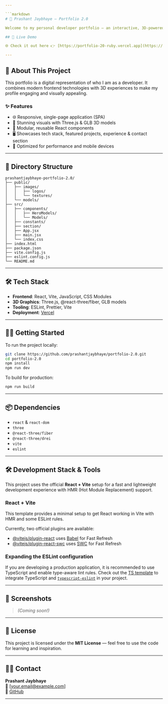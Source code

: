 ```yaml
---

```markdown
# 💼 Prashant Jaybhaye – Portfolio 2.0

Welcome to my personal developer portfolio – an interactive, 3D-powered website that showcases my technical skills, professional journey, and creative projects. Built with **React**, **Three.js**, and **Vite**, this is a revamped version of my portfolio, featuring immersive 3D models and clean modern UI/UX.

## 🚀 Live Demo

🌐 Check it out here 👉 [https://portfolio-20-ruby.vercel.app](https://portfolio-20-ruby.vercel.app)

---
```


## 🧠 About This Project

This portfolio is a digital representation of who I am as a developer. It combines modern frontend technologies with 3D experiences to make my profile engaging and visually appealing.

### ✨ Features

- 🌐 Responsive, single-page application (SPA)
- 🎨 Stunning visuals with Three.js & GLB 3D models
- 🧩 Modular, reusable React components
- 🖥️ Showcases tech stack, featured projects, experience & contact section
- 📱 Optimized for performance and mobile devices

---

## 📁 Directory Structure

```
prashantjaybhaye-portfolio-2.0/
├── public/
│   ├── images/
│   │   ├── logos/
│   │   └── textures/
│   └── models/
├── src/
│   ├── components/
│   │   ├── HeroModels/
│   │   └── Models/
│   ├── constants/
│   ├── section/
│   ├── App.jsx
│   ├── main.jsx
│   └── index.css
├── index.html
├── package.json
├── vite.config.js
├── eslint.config.js
└── README.md
```

---

## 🛠️ Tech Stack

- **Frontend**: React, Vite, JavaScript, CSS Modules
- **3D Graphics**: Three.js, @react-three/fiber, GLB models
- **Tooling**: ESLint, Prettier, Vite
- **Deployment**: [Vercel](https://vercel.com)

---

## 🧑‍💻 Getting Started

To run the project locally:

```bash
git clone https://github.com/prashantjaybhaye/portfolio-2.0.git
cd portfolio-2.0
npm install
npm run dev
```

To build for production:

```bash
npm run build
```

---

## 📦 Dependencies

- `react` & `react-dom`
- `three`
- `@react-three/fiber`
- `@react-three/drei`
- `vite`
- `eslint`

---

## 🛠 Development Stack & Tools

This project uses the official **React + Vite** setup for a fast and lightweight development experience with HMR (Hot Module Replacement) support.

### React + Vite

This template provides a minimal setup to get React working in Vite with HMR and some ESLint rules.

Currently, two official plugins are available:

- [@vitejs/plugin-react](https://github.com/vitejs/vite-plugin-react/blob/main/packages/plugin-react/README.md) uses [Babel](https://babeljs.io/) for Fast Refresh
- [@vitejs/plugin-react-swc](https://github.com/vitejs/vite-plugin-react-swc) uses [SWC](https://swc.rs/) for Fast Refresh

### Expanding the ESLint configuration

If you are developing a production application, it is recommended to use TypeScript and enable type-aware lint rules. Check out the [TS template](https://github.com/vitejs/vite/tree/main/packages/create-vite/template-react-ts) to integrate TypeScript and [`typescript-eslint`](https://typescript-eslint.io) in your project.

---

## 📸 Screenshots

> *(Coming soon!)*

---

## 📝 License

This project is licensed under the **MIT License** — feel free to use the code for learning and inspiration.

---

## 🙋‍♂️ Contact

**Prashant Jaybhaye**  
📧 [your.email@example.com]  
🔗 [GitHub](https://github.com/prashantjaybhaye)

---

